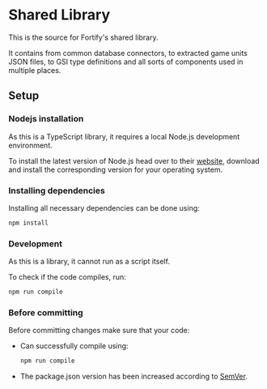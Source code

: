 # Shared Library

This is the source for Fortify's shared library.

It contains from common database connectors, to extracted game units JSON files, to GSI type definitions and all sorts of components used in multiple places.

## Setup

### Nodejs installation

As this is a TypeScript library, it requires a local Node.js development environment.

To install the latest version of Node.js head over to their [website](https://nodejs.org/), download and install the corresponding version for your operating system.

### Installing dependencies

Installing all necessary dependencies can be done using:

```bash
npm install
```

### Development

As this is a library, it cannot run as a script itself.

To check if the code compiles, run:

```bash
npm run compile
```

### Before committing

Before committing changes make sure that your code:

- Can successfully compile using:

  ```bash
  npm run compile
  ```

- The package.json version has been increased according to [SemVer](https://semver.org/).
